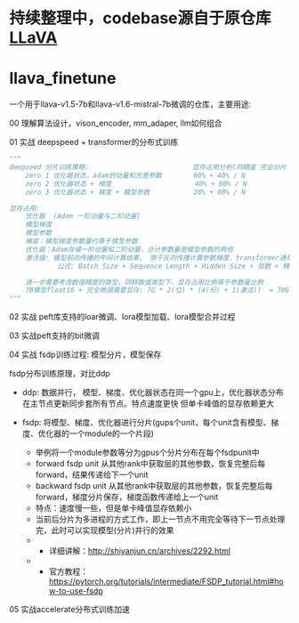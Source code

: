 # 持续整理中，codebase源自于原仓库[LLaVA](https://github.com/haotian-liu/LLaVA)
# llava_finetune
一个用于llava-v1.5-7b和llava-v1.6-mistral-7b微调的仓库，主要用途:

00 理解算法设计，vison_encoder, mm_adaper, llm如何组合

01 实战 deepspeed + transformer的分布式训练
```python
"""
deepseed 分片训练策略:                          显存占用分析(同精度 完全分片 N GPU)
    zero 1 优化器状态，adam的动量和方差参数        60% + 40% / N
    zero 2 优化器状态 + 梯度                     40% + 60% / N
    zero 3 优化器状态 + 梯度 + 模型参数           20% + 80% / N

显存占用:
    优化器  (Adam 一阶动量与二阶动量)
    模型梯度
    模型参数
    梯度：模型梯度参数量约等于模型参数
    优化器：Adam存储一阶动量和二阶动量，合计参数量是模型参数的两倍
    激活值: 模型前向传播的中间计算结果， 用于反向传播计算参数梯度，transformer通常占10%-30%
            公式: Batch Size × Sequence Length × Hidden Size × 层数 × 精度字节数

    进一步需要考虑数值精度的类型，同样数值类型下，显存占用比例等于参数量比例
    7B模型float16 + 完全微调需要显存: 7G * 2(位) * (4(份) + 1(激活))  = 70G
"""
```

02 实战 peft库支持的loar微调、lora模型加载、lora模型合并过程

03 实战peft支持的bit微调

04 实战 fsdp训练过程: 模型分片，模型保存

fsdp分布训练原理，对比ddp

* ddp: 数据并行， 模型、梯度、优化器状态在同一个gpu上，优化器状态分布在主节点更新同步套所有节点。特点速度更快 但单卡峰值的显存依赖更大

* fsdp: 将模型、梯度、优化器进行分片(gups个unit，每个unit含有模型、梯度、优化器的一个module的一个片段)
    - 举例将一个module参数等分为gpus个分片分布在每个fsdpunit中
    - forward fsdp unit 从其他rank中获取层的其他参数，恢复完整后每forward，结果传递给下一个unit
    - backward fsdp unit 从其他rank中获取层的其他参数，恢复完整后每forward，梯度分片保存，梯度函数传递给上一个unit
    - 特点：速度慢一些，但是单卡峰值显存依赖小
    - 当前后分片为多进程的方式工作，即上一节点不用完全等待下一节点处理完，此时可以实现模型(分片)并行的效果
    - * 详细讲解：http://shiyanjun.cn/archives/2292.html
    - * 官方教程：https://pytorch.org/tutorials/intermediate/FSDP_tutorial.html#how-to-use-fsdp

05 实战accelerate分布式训练加速






